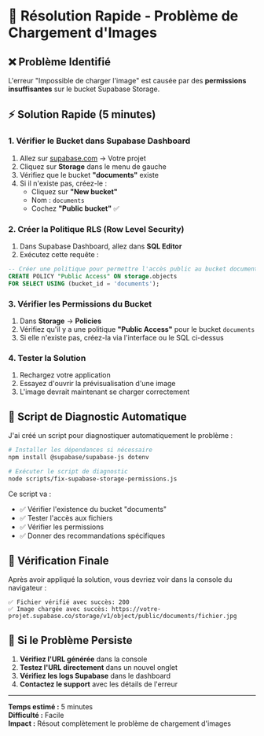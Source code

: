 # 🚀 Résolution Rapide - Problème de Chargement d'Images

## ❌ **Problème Identifié**
L'erreur "Impossible de charger l'image" est causée par des **permissions insuffisantes** sur le bucket Supabase Storage.

## ⚡ **Solution Rapide (5 minutes)**

### 1. **Vérifier le Bucket dans Supabase Dashboard**
1. Allez sur [supabase.com](https://supabase.com) → Votre projet
2. Cliquez sur **Storage** dans le menu de gauche
3. Vérifiez que le bucket **"documents"** existe
4. Si il n'existe pas, créez-le :
   - Cliquez sur **"New bucket"**
   - Nom : `documents`
   - Cochez **"Public bucket"** ✅

### 2. **Créer la Politique RLS (Row Level Security)**
1. Dans Supabase Dashboard, allez dans **SQL Editor**
2. Exécutez cette requête :

```sql
-- Créer une politique pour permettre l'accès public au bucket documents
CREATE POLICY "Public Access" ON storage.objects
FOR SELECT USING (bucket_id = 'documents');
```

### 3. **Vérifier les Permissions du Bucket**
1. Dans **Storage** → **Policies**
2. Vérifiez qu'il y a une politique **"Public Access"** pour le bucket `documents`
3. Si elle n'existe pas, créez-la via l'interface ou le SQL ci-dessus

### 4. **Tester la Solution**
1. Rechargez votre application
2. Essayez d'ouvrir la prévisualisation d'une image
3. L'image devrait maintenant se charger correctement

## 🔧 **Script de Diagnostic Automatique**

J'ai créé un script pour diagnostiquer automatiquement le problème :

```bash
# Installer les dépendances si nécessaire
npm install @supabase/supabase-js dotenv

# Exécuter le script de diagnostic
node scripts/fix-supabase-storage-permissions.js
```

Ce script va :
- ✅ Vérifier l'existence du bucket "documents"
- ✅ Tester l'accès aux fichiers
- ✅ Vérifier les permissions
- ✅ Donner des recommandations spécifiques

## 🎯 **Vérification Finale**

Après avoir appliqué la solution, vous devriez voir dans la console du navigateur :
```
✅ Fichier vérifié avec succès: 200
✅ Image chargée avec succès: https://votre-projet.supabase.co/storage/v1/object/public/documents/fichier.jpg
```

## 🚨 **Si le Problème Persiste**

1. **Vérifiez l'URL générée** dans la console
2. **Testez l'URL directement** dans un nouvel onglet
3. **Vérifiez les logs Supabase** dans le dashboard
4. **Contactez le support** avec les détails de l'erreur

---

**Temps estimé :** 5 minutes  
**Difficulté :** Facile  
**Impact :** Résout complètement le problème de chargement d'images
